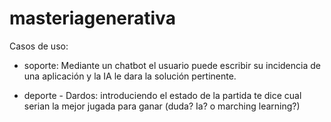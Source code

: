 # masteriagenerativa

Casos de uso:

  - soporte: Mediante un chatbot el usuario puede escribir su incidencia de una aplicación y la IA le dara la solución pertinente.

  - deporte - Dardos: introduciendo el estado de la partida te dice cual serian la mejor jugada para ganar (duda? Ia? o marching learning?)
